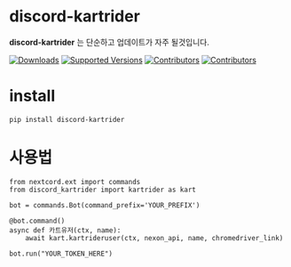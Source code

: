 # discord-kartrider

**discord-kartrider** 는 단순하고 업데이트가 자주 될것입니다.

[![Downloads](https://static.pepy.tech/badge/discord_kartrider/month)](https://pepy.tech/project/discord_kartrider)
[![Supported Versions](https://img.shields.io/pypi/pyversions/discord_kartrider.svg)](https://pypi.org/project/discord_kartrider)
[![Contributors](https://img.shields.io/github/contributors/chunjoonseo541/discord-kartrider.svg)](https://github.com/chunjoonseo541/discord-kartrider/graphs/contributors)
[![Contributors](https://img.shields.io/pypi/v/discord-kartrider)](https://pypi.org/project/discord_kartrider)

# install
```
pip install discord-kartrider
```

# 사용법
```
from nextcord.ext import commands
from discord_kartrider import kartrider as kart

bot = commands.Bot(command_prefix='YOUR_PREFIX')

@bot.command()
async def 카트유저(ctx, name):
    await kart.kartrideruser(ctx, nexon_api, name, chromedriver_link)

bot.run("YOUR_TOKEN_HERE")
```